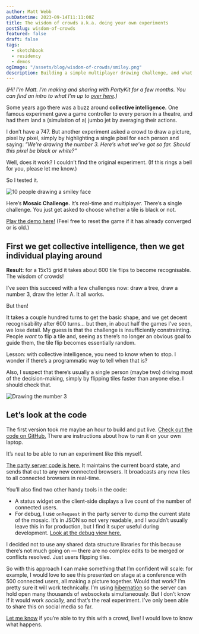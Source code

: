 ```yaml
---
author: Matt Webb
pubDatetime: 2023-09-14T11:11:00Z
title: The wisdom of crowds a.k.a. doing your own experiments
postSlug: wisdom-of-crowds
featured: false
draft: false
tags:
  - sketchbook
  - residency
  - demos
ogImage: "/assets/blog/wisdom-of-crowds/smiley.png"
description: Building a simple multiplayer drawing challenge, and what I learnt.
---
```


_(Hi! I’m Matt. I’m making and sharing with PartyKit for a few months. You can find an intro to what I’m up to [over here](/posts/everything-is-better-with-friends).)_

Some years ago there was a buzz around **collective intelligence.** One famous experiment gave a game controller to every person in a theatre, and had them land a (simulation of a) jumbo jet by averaging their actions.

I don’t have a 747. But another experiment asked a crowd to draw a picture, pixel by pixel, simply by highlighting a single pixel for each person and saying: _”We’re drawing the number 3. Here’s what we’ve got so far. Should this pixel be black or white?”_

Well, does it work? I couldn’t find the original experiment. (If this rings a bell for you, please let me know.)

So I tested it.

![10 people drawing a smiley face](~/assets/blog/wisdom-of-crowds/smiley.png)

Here’s **Mosaic Challenge.** It’s real-time and multiplayer. There’s a single challenge. You just get asked to choose whether a tile is black or not.

[Play the demo here!](https://mosaic-party.vercel.app/) (Feel free to reset the game if it has already converged or is old.)

## First we get collective intelligence, then we get individual playing around

**Result:** for a 15x15 grid it takes about 600 tile flips to become recognisable. The wisdom of crowds!

I’ve seen this succeed with a few challenges now: draw a tree, draw a number 3, draw the letter A. It all works.

But then!

It takes a couple hundred turns to get the basic shape, and we get decent recognisability after 600 turns... but then, in about half the games I’ve seen, we lose detail. My guess is that the challenge is insufficiently constrainting. People _want_ to flip a tile and, seeing as there’s no longer an obvious goal to guide them, the tile flip becomes essentially random.

Lesson: with collective intelligence, you need to know when to stop. I wonder if there’s a programmatic way to tell when that is?

Also, I suspect that there’s usually a single person (maybe two) driving most of the decision-making, simply by flipping tiles faster than anyone else. I should check that.

![Drawing the number 3](~/assets/blog/wisdom-of-crowds/three-progress.png)

## Let’s look at the code

The first version took me maybe an hour to build and put live. [Check out the code on GitHub.](https://github.com/partykit/sketch-mosaic) There are instructions about how to run it on your own laptop.

It’s neat to be able to run an experiment like this myself.

[The party server code is here.](https://github.com/partykit/sketch-mosaic/blob/main/src/partykit/server.ts) It maintains the current board state, and sends that out to any new connected browsers. It broadcasts any new tiles to all connected browsers in real-time.

You’ll also find two other handy tools in the code:

- A status widget on the client-side displays a live count of the number of connected users.
- For debug, I use `onRequest` in the party server to dump the current state of the mosaic. It’s in JSON so not very readable, and I wouldn’t usually leave this in for production, but I find it super useful during development. [Look at the debug view here.](https://sketch-mosaic.genmon.partykit.dev/party/announcer)

I decided not to use any shared data structure libraries for this because there’s not much going on — there are no complex edits to be merged or conflicts resolved. Just users flipping tiles.

So with this approach I can make something that I’m confident will scale: for example, I would love to see this presented on stage at a conference with 500 connected users, all making a picture together. Would that work? I’m pretty sure it will work technically. I’m using [hibernation](https://docs.partykit.io/guides/scaling-partykit-servers-with-hibernation) so the server can hold open many thousands of websockets simultaneously. But I don’t know if it would work _socially,_ and that’s the real experiment. I’ve only been able to share this on social media so far.

[Let me know](https://twitter.com/genmon) if you’re able to try this with a crowd, live! I would love to know what happens.
